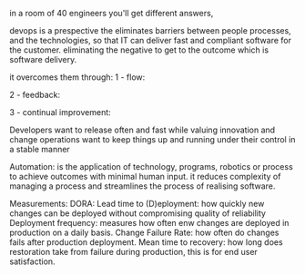 in a room of 40 engineers you'll get different answers,

devops is a prespective the eliminates barriers between people processes, and the technologies, so that IT can deliver fast and compliant software for the customer.
eliminating the negative to get to the outcome which is software delivery.

it overcomes them through:
1 - flow:

2 - feedback:

3 - continual improvement:


Developers want to release often and fast while valuing innovation and change
operations want to keep things up and running under their control in a stable manner

Automation: is the application of technology, programs, robotics or process to achieve outcomes with minimal human input.
it reduces complexity of managing a process and streamlines the process of realising software.

Measurements:
DORA:
Lead time to (D)eployment: how quickly new changes can be deployed without compromising quality of reliability
Deployment frequency: measures how often enw changes are deployed in production on a daily basis.
Change Failure Rate: how often do changes fails after production deployment.
Mean time to recovery: how long does restoration take from failure during production, this is for end user satisfaction.

